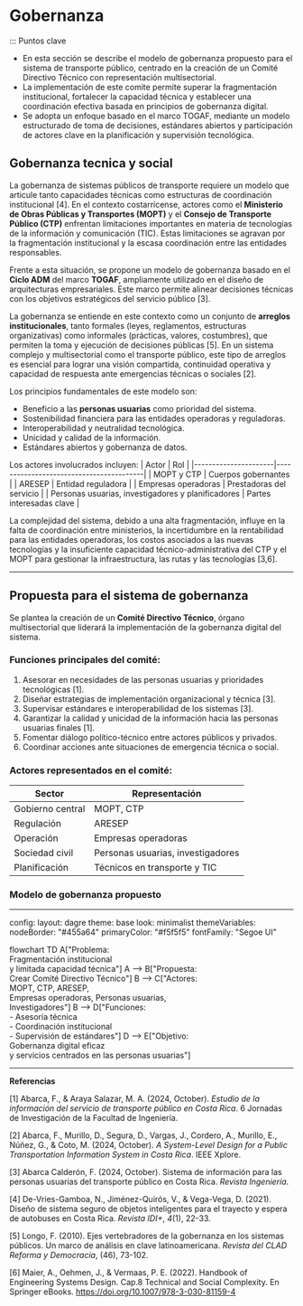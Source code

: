 # Gobernanza

::: Puntos clave
  
- En esta sección se describe el modelo de gobernanza propuesto para el sistema de transporte público, centrado en la creación de un Comité Directivo Técnico con representación multisectorial.
- La implementación de este comite permite superar la fragmentación institucional, fortalecer la capacidad técnica y establecer una coordinación efectiva basada en principios de gobernanza digital.
- Se adopta un enfoque basado en el marco TOGAF, mediante un modelo estructurado de toma de decisiones, estándares abiertos y participación de actores clave en la planificación y supervisión tecnológica.

## Gobernanza tecnica y social

La gobernanza de sistemas públicos de transporte requiere un modelo que articule tanto capacidades técnicas como estructuras de coordinación institucional [4]. En el contexto costarricense, actores como el **Ministerio de Obras Públicas y Transportes (MOPT)** y el **Consejo de Transporte Público (CTP)** enfrentan limitaciones importantes en materia de tecnologías de la información y comunicación (TIC). Estas limitaciones se agravan por la fragmentación institucional y la escasa coordinación entre las entidades responsables.

Frente a esta situación, se propone un modelo de gobernanza basado en el **Ciclo ADM** del marco **TOGAF**, ampliamente utilizado en el diseño de arquitecturas empresariales. Este marco permite alinear decisiones técnicas con los objetivos estratégicos del servicio público [3].

La gobernanza se entiende en este contexto como un conjunto de **arreglos institucionales**, tanto formales (leyes, reglamentos, estructuras organizativas) como informales (prácticas, valores, costumbres), que permiten la toma y ejecución de decisiones públicas [5]. En un sistema complejo y multisectorial como el transporte público, este tipo de arreglos es esencial para lograr una visión compartida, continuidad operativa y capacidad de respuesta ante emergencias técnicas o sociales [2].

Los principios fundamentales de este modelo son:

- Beneficio a las **personas usuarias** como prioridad del sistema.
- Sostenibilidad financiera para las entidades operadoras y reguladoras.
- Interoperabilidad y neutralidad tecnológica.
- Unicidad y calidad de la información.
- Estándares abiertos y gobernanza de datos.

Los actores involucrados incluyen:
| Actor                | Rol                                     |
|----------------------|-----------------------------------------|
| MOPT y CTP           | Cuerpos gobernantes                     |
| ARESEP               | Entidad reguladora                      |
| Empresas operadoras  | Prestadoras del servicio                 |
| Personas usuarias, investigadores y planificadores | Partes interesadas clave     |


La complejidad del sistema, debido a una alta fragmentación, influye en la falta de coordinación entre ministerios, la incertidumbre en la rentabilidad para las entidades operadoras, los costos asociados a las nuevas tecnologías y la insuficiente capacidad técnico-administrativa del CTP y el MOPT para gestionar la infraestructura, las rutas y las tecnologías [3,6].

---

## Propuesta para el sistema de gobernanza

Se plantea la creación de un **Comité Directivo Técnico**, órgano multisectorial que liderará la implementación de la gobernanza digital del sistema.

### Funciones principales del comité:

1. Asesorar en necesidades de las personas usuarias y prioridades tecnológicas [1].
2. Diseñar estrategias de implementación organizacional y técnica [3].
3. Supervisar estándares e interoperabilidad de los sistemas [3].
4. Garantizar la calidad y unicidad de la información hacia las personas usuarias finales [1].
5. Fomentar diálogo político-técnico entre actores públicos y privados.
6. Coordinar acciones ante situaciones de emergencia técnica o social.

### Actores representados en el comité:

| Sector             | Representación                     |
|--------------------|----------------------------------|
| Gobierno central    | MOPT, CTP                        |
| Regulación         | ARESEP                          |
| Operación          | Empresas operadoras             |
| Sociedad civil     | Personas usuarias, investigadores |
| Planificación      | Técnicos en transporte y TIC     |

### Modelo de gobernanza propuesto
---
config:
  layout: dagre
  theme: base
  look: minimalist
  themeVariables:
    nodeBorder: "#455a64"
    primaryColor: "#f5f5f5"
    fontFamily: "Segoe UI"
    
flowchart TD
    A["Problema:<br>Fragmentación institucional<br>y limitada capacidad técnica"]
    A --> B["Propuesta:<br>Crear Comité Directivo Técnico"]
    B --> C["Actores:<br>MOPT, CTP, ARESEP,<br>Empresas operadoras, Personas usuarias,<br>Investigadores"]
    B --> D["Funciones:<br>- Asesoría técnica<br>- Coordinación institucional<br>- Supervisión de estándares"]
    D --> E["Objetivo:<br>Gobernanza digital eficaz<br>y servicios centrados en las personas usuarias"]
    
---


**Referencias**

[1] Abarca, F., & Araya Salazar, M. A. (2024, October). *Estudio de la información del servicio de transporte público en Costa Rica*. 6 Jornadas de Investigación de la Facultad de Ingeniería.

[2] Abarca, F., Murillo, D., Segura, D., Vargas, J., Cordero, A., Murillo, E., Núñez, G., & Coto, M. (2024, October). *A System-Level Design for a Public Transportation Information System in Costa Rica*. IEEE Xplore.

[3] Abarca Calderón, F. (2024, October). Sistema de información para las personas usuarias del transporte público en Costa Rica. *Revista Ingeniería*.

[4] De-Vries-Gamboa, N., Jiménez-Quirós, V., & Vega-Vega, D. (2021). Diseño de sistema seguro de objetos inteligentes para el trayecto y espera de autobuses en Costa Rica. *Revista IDI+*, *4*(1), 22-33.

[5] Longo, F. (2010). Ejes vertebradores de la gobernanza en los sistemas públicos. Un marco de análisis en clave latinoamericana. *Revista del CLAD Reforma y Democracia*, (46), 73-102.

[6] Maier, A., Oehmen, J., & Vermaas, P. E. (2022). Handbook of Engineering Systems Design. Cap.8 Technical and Social Complexity. En Springer eBooks. https://doi.org/10.1007/978-3-030-81159-4

<Citation key="abarca2024jornadas" />
<Citation key="abarca2024ieeexplore" />
<Citation doi="10.15517/iv.v25i44.54872" />
<Citation key="devries2021idi" />
<Citation key="longo2010clad" />
<Citation doi="10.1007/978-3-030-81159-4" />

